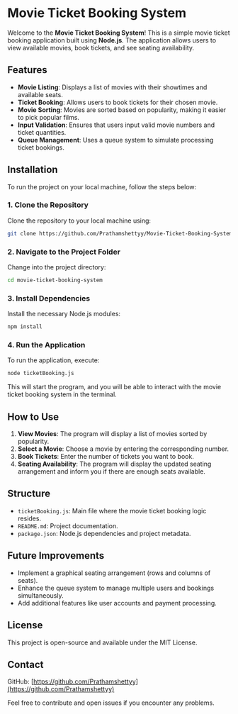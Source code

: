 # Movie Ticket Booking System

Welcome to the **Movie Ticket Booking System**! This is a simple movie ticket booking application built using **Node.js**. The application allows users to view available movies, book tickets, and see seating availability.

## Features

- **Movie Listing**: Displays a list of movies with their showtimes and available seats.
- **Ticket Booking**: Allows users to book tickets for their chosen movie.
- **Movie Sorting**: Movies are sorted based on popularity, making it easier to pick popular films.
- **Input Validation**: Ensures that users input valid movie numbers and ticket quantities.
- **Queue Management**: Uses a queue system to simulate processing ticket bookings.

## Installation

To run the project on your local machine, follow the steps below:

### 1. Clone the Repository

Clone the repository to your local machine using:

```bash
git clone https://github.com/Prathamshettyy/Movie-Ticket-Booking-System.git
```

### 2. Navigate to the Project Folder

Change into the project directory:

```bash
cd movie-ticket-booking-system
```

### 3. Install Dependencies

Install the necessary Node.js modules:

```bash
npm install
```

### 4. Run the Application

To run the application, execute:

```bash
node ticketBooking.js
```

This will start the program, and you will be able to interact with the movie ticket booking system in the terminal.

## How to Use

1. **View Movies**: The program will display a list of movies sorted by popularity.
2. **Select a Movie**: Choose a movie by entering the corresponding number.
3. **Book Tickets**: Enter the number of tickets you want to book.
4. **Seating Availability**: The program will display the updated seating arrangement and inform you if there are enough seats available.

## Structure

- `ticketBooking.js`: Main file where the movie ticket booking logic resides.
- `README.md`: Project documentation.
- `package.json`: Node.js dependencies and project metadata.

## Future Improvements

- Implement a graphical seating arrangement (rows and columns of seats).
- Enhance the queue system to manage multiple users and bookings simultaneously.
- Add additional features like user accounts and payment processing.

## License

This project is open-source and available under the MIT License.

## Contact

GitHub: [https://github.com/Prathamshettyy](https://github.com/Prathamshettyy)

Feel free to contribute and open issues if you encounter any problems.

```
